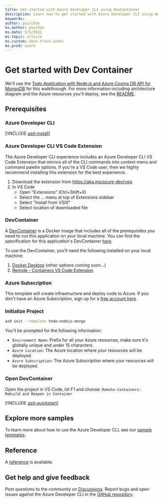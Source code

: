```yaml
---
title: Get started with Azure Developer CLI using DevContainer
description: Learn how to get started with Azure Developer CLI using Dev Container
keywords: 
author: puicchan
ms.author: puichan
ms.date: 5/5/2022
ms.topic: article
ms.custom: devx-track-azdev
ms.prod: azure
---
```


# Get started with Dev Container

We'll use the [Todo Application with Node.js and Azure Cosmo DB API for MongoDB](https://github.com/azure-samples/todo-nodejs-mongo) for this walkthrough. For more information including architecture diagram and the Azure resources you'll deploy, see the [README](https://github.com/azure-samples/todo-nodejs-mongo).

## Prerequisites

### Azure Developer CLI

[!INCLUDE [azd-install](includes/install-azd.md)]

### Azure Developer CLI VS Code Extension

The Azure Developer CLI experience includes an Azure Developer CLI VS Code Extension that mirrors all of the CLI commands into context menu and command palette options. If you're a VS Code user, then we highly recommend installing this extension for the best experience.

1. Download the extension from https://aka.ms/azure-dev/vsix
1. In VS Code
    - Open "Extensions" (Ctrl+Shift+X)
    - Select the ... menu at top of Extensions sidebar
    - Select "Install from VSIX"
    - Select location of downloaded file

### DevContainer

A [DevContainer](https://code.visualstudio.com/docs/remote/containers) is a Docker image that includes all of the prerequisites you need to run this application on your local machine. You can find the specification for this application's DevContainer [here](https://github.com/Azure-Samples/todo-nodejs-mongo/blob/main/.devcontainer/Dockerfile).

To use the DevContainer, you'll need the following installed on your local machine:

1. [Docker Desktop](https://aka.ms/azure-dev/docker-install) (other options coming soon...)
1. [Remote - Containers VS Code Extension](https://marketplace.visualstudio.com/items?itemName=ms-vscode-remote.remote-containers)

### Azure Subscription

This template will create infrastructure and deploy code to Azure. If you don't have an Azure Subscription, sign up for a [free account here](https://azure.microsoft.com/free/). 

### Initialize Project

```bash
azd init --template todo-nodejs-mongo
```

You'll be prompted for the following information:

- `Environment Name`: Prefix for all your Azure resources, make sure it's globally unique and under 15 characters.
- `Azure Location`: The Azure location where your resources will be deployed.
- `Azure Subscription`: The Azure Subscription where your resources will be deployed.

### Open DevContainer

Open the project in VS Code, hit F1 and choose: `Remote-Containers: Rebuild and Reopen in Container`

[!INCLUDE [azd-quickstart](includes/azd-quickstart.md)]

## Explore more samples

To learn more about how to use the Azure Developer CLI, see our [sample templates](azure-dev-cli-templates.md).

## Reference

A [reference](azure-cli-ref) is available.

## Get help and give feedback

Post questions to the community on [Discussions](https://github.com/Azure/azure-dev/discussions). Report bugs and open issues against the Azure Developer CLI in the [GitHub repository](https://github.com/Azure/azure-dev).